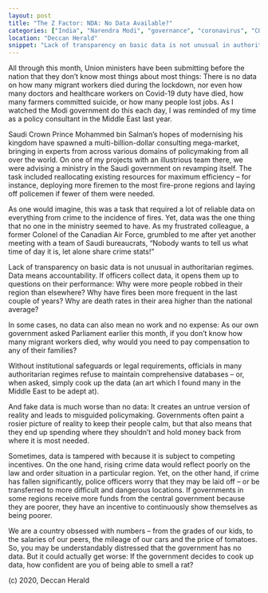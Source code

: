 ```yaml
---
layout: post
title: "The Z Factor: NDA: No Data Available?"
categories: ["India", "Narendra Modi", "governance", "coronavirus", "COVID-19"]
location: "Deccan Herald"
snippet: "Lack of transparency on basic data is not unusual in authoritarian regimes. Data means accountability. If officers collect data, it opens them up to questions on their performance: Why were more people robbed in their region than elsewhere? Why have fires been more frequent in the last couple of years? Why are death rates in their area higher than the national average? (Published in Deccan Herald)"
---
```


All through this month, Union ministers have been submitting before the nation that they don’t know most things about most things: There is no data on how many migrant workers died during the lockdown, nor even how many doctors and healthcare workers on Covid-19 duty have died, how many farmers committed suicide, or how many people lost jobs. As I watched the Modi government do this each day, I was reminded of my time as a policy consultant in the Middle East last year.

Saudi Crown Prince Mohammed bin Salman’s hopes of modernising his kingdom have spawned a multi-billion-dollar consulting mega-market, bringing in experts from across various domains of policymaking from all over the world. On one of my projects with an illustrious team there, we were advising a ministry in the Saudi government on revamping itself. The task included reallocating existing resources for maximum efficiency – for instance, deploying more firemen to the most fire-prone regions and laying off policemen if fewer of them were needed.

As one would imagine, this was a task that required a lot of reliable data on everything from crime to the incidence of fires. Yet, data was the one thing that no one in the ministry seemed to have. As my frustrated colleague, a former Colonel of the Canadian Air Force, grumbled to me after yet another meeting with a team of Saudi bureaucrats, “Nobody wants to tell us what time of day it is, let alone share crime stats!”

Lack of transparency on basic data is not unusual in authoritarian regimes. Data means accountability. If officers collect data, it opens them up to questions on their performance: Why were more people robbed in their region than elsewhere? Why have fires been more frequent in the last couple of years? Why are death rates in their area higher than the national average?

In some cases, no data can also mean no work and no expense: As our own government asked Parliament earlier this month, if you don’t know how many migrant workers died, why would you need to pay compensation to any of their families?

Without institutional safeguards or legal requirements, officials in many authoritarian regimes refuse to maintain comprehensive databases – or, when asked, simply cook up the data (an art which I found many in the Middle East to be adept at).

And fake data is much worse than no data: It creates an untrue version of reality and leads to misguided policymaking. Governments often paint a rosier picture of reality to keep their people calm, but that also means that they end up spending where they shouldn’t and hold money back from where it is most needed.

Sometimes, data is tampered with because it is subject to competing incentives. On the one hand, rising crime data would reflect poorly on the law and order situation in a particular region. Yet, on the other hand, if crime has fallen significantly, police officers worry that they may be laid off – or be transferred to more difficult and dangerous locations. If governments in some regions receive more funds from the central government because they are poorer, they have an incentive to continuously show themselves as being poorer.

We are a country obsessed with numbers – from the grades of our kids, to the salaries of our peers, the mileage of our cars and the price of tomatoes. So, you may be understandably distressed that the government has no data. But it could actually get worse: If the government decides to cook up data, how confident are you of being able to smell a rat?

(c) 2020, Deccan Herald
